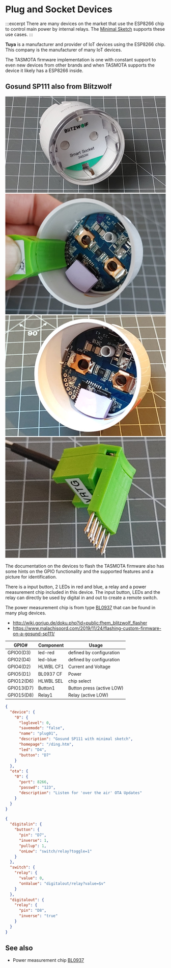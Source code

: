 # Plug and Socket Devices

:::excerpt
There are many devices on the market that use the ESP8266 chip to control main power by internal relays.
The [Minimal Sketch](/examples/minimal.md) supports these use cases.
:::

**Tuya** is a manufacturer and provider of IoT devices using the ESP8266 chip. This company is the manufacturer of many IoT devices.

The TASMOTA firmware implementation is one with constant support to even new devices from other brands and when TASMOTA supports the device it likely has a ESP8266 inside.


## Gosund SP111 also from Blitzwolf

![sp111 socket](/boards/sockets.jpg "w200")
![sp111 socket](/boards/socket-sp111-01.jpg "w200")
![sp111 socket](/boards/socket-sp111-02.jpg "w200")
![sp111 socket](/boards/socket-sp111-03.jpg "w200")

The documentation on the devices to flash the TASMOTA firmware also has some hints on the GPIO functionality and the supported features and a picture for identification.

There is a input button, 2 LEDs in red and blue, a relay and a power measurement chip included in this device. The input button, LEDs and the relay can directly be used by digital in and out to create a remote switch. 

The power measurement chip is from type [BL0937](/elements/bl0937.md) that can be found in many plug devices.

* <http://wiki.gorjup.de/doku.php?id=public:fhem_blitzwolf_flasher>
* <https://www.malachisoord.com/2019/11/24/flashing-custom-firmware-on-a-gosund-sp111/>


| GPIO#      | Component | Usage                     |
| ---------- | --------- | ------------------------- |
| GPIO0(D3)  | led-red   | defined by configuration  |
| GPIO2(D4)  | led-blue  | defined by configuration  |
| GPIO4(D2)  | HLWBL CF1 | Current and Voltage       |
| GPIO5(D1)  | BL0937 CF | Power                     |
| GPIO12(D6) | HLWBL SEL | chip select               |
| GPIO13(D7) | Button1   | Button press (active LOW) |
| GPIO15(D8) | Relay1    | Relay (active LOW)        |


```json
{
  "device": {
    "0": {
      "loglevel": 0,
      "savemode": "false",
      "name": "plug01",
      "description": "Gosund SP111 with minimal sketch",
      "homepage": "/ding.htm",
      "led": "D4",
      "button": "D7"
    }
  },
  "ota": {
    "0": {
      "port": 8266,
      "passwd": "123",
      "description": "Listen for 'over the air' OTA Updates"
    }
  }
}
```


```json
{
  "digitalin": {
    "button": {
      "pin": "D7",
      "inverse": 1,
      "pullup": 1,
      "onLow": "switch/relay?toggle=1"
    }
  },
  "switch": {
    "relay": {
      "value": 0,
      "onValue": "digitalout/relay?value=$v"
    }
  },
  "digitalout": {
    "relay": {
      "pin": "D8",
      "inverse": "true"
    }
  }
}
```


## See also

* Power measurement chip [BL0937](/elements/bl0937.md)

<!-- 
##  Relay


Sonoff ITEAD Smart Home WLAN Wireless Switch Modul für Apple Android APP Control

tasmota

https://www.heise.de/newsticker/meldung/Smart-Home-Hack-Tuya-veroeffentlicht-Sicherheitsupdate-4292028.html

## more

* <https://github.com/arendst/Sonoff-Tasmota/wiki/Tuya-OTA>
* <https://creationx.de/ratgeber/sonoff/tasmota>
* <http://www.andremiller.net/content/programming-an-itead-sonoff-wireless-smart-switch-esp8266>
* <https://blog.moneybag.de/fhem-kurztest-gosund-blitzwolf-wlan-steckdosen/> -->
